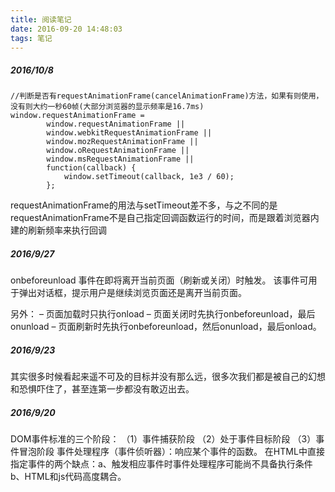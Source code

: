 ```yaml
---
title: 阅读笔记
date: 2016-09-20 14:48:03
tags: 笔记
---
```

##### 2016/10/8
```
//判断是否有requestAnimationFrame(cancelAnimationFrame)方法，如果有则使用，没有则大约一秒60帧(大部分浏览器的显示频率是16.7ms)
window.requestAnimationFrame =
        window.requestAnimationFrame ||
        window.webkitRequestAnimationFrame ||
        window.mozRequestAnimationFrame ||
        window.oRequestAnimationFrame ||
        window.msRequestAnimationFrame ||
        function(callback) {
            window.setTimeout(callback, 1e3 / 60);
        };
```
requestAnimationFrame的用法与setTimeout差不多，与之不同的是requestAnimationFrame不是自己指定回调函数运行的时间，而是跟着浏览器内建的刷新频率来执行回调
##### 2016/9/27
onbeforeunload 事件在即将离开当前页面（刷新或关闭）时触发。
该事件可用于弹出对话框，提示用户是继续浏览页面还是离开当前页面。

另外：
– 页面加载时只执行onload
– 页面关闭时先执行onbeforeunload，最后onunload
– 页面刷新时先执行onbeforeunload，然后onunload，最后onload。

##### 2016/9/23
其实很多时候看起来遥不可及的目标并没有那么远，很多次我们都是被自己的幻想和恐惧吓住了，甚至连第一步都没有敢迈出去。
##### 2016/9/20
DOM事件标准的三个阶段：
    （1）事件捕获阶段
    （2）处于事件目标阶段
    （3）事件冒泡阶段
事件处理程序（事件侦听器）：响应某个事件的函数。
在HTML中直接指定事件的两个缺点：a、触发相应事件时事件处理程序可能尚不具备执行条件b、HTML和js代码高度耦合。